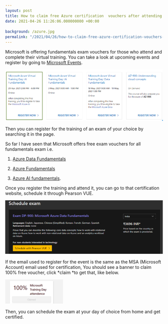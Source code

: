 ```yaml
---
layout: post
title: How to claim free Azure certification  vouchers after attending Microsoft Events
date: 2021-04-26 11:26:06.000000000 +00:00
 
background: /azure.jpg
permalink: "/2021/04/26/how-to-claim-free-azure-certification-vouchers-after-attending-microsoft-events/"
---
```

  
  Microsoft is offering fundamentals exam vouchers for those who attend and complete their virtual training. You can take a look at upcoming events and register by going to [Microsoft Events](https://events.microsoft.com).     
  
![](/ms-event.png)
 
  
  Then you can register for the training of an exam of your choice by searching it in the page.   
  
  
  So far I have seen that Microsoft offers free exam vouchers for all fundamentals exam i.e. 

  1. [Azure Data Fundamentals](https://docs.microsoft.com/en-us/learn/certifications/azure-data-fundamentals/)

  2. [Azure Fundamentals](https://docs.microsoft.com/en-us/learn/certifications/azure-fundamentals/#certification-exams) 

  3. [Azure AI fundamentals](https://docs.microsoft.com/en-us/learn/certifications/azure-ai-fundamentals/).   
  
  
  Once you register the training and attend it, you can go to that certification website, schedule it through Pearson VUE. &nbsp;   
  
![](/ms-schedule.png)
 
  
  If the email used to register for the event is the same as the MSA (Microsoft Account) email used for certification, You should see a banner to claim 100% free voucher, click *claim *to get that, like below.   
  
![](/100-off.png)
 
  
  Then, you can schedule the exam at your day of choice from home and get certified.   

